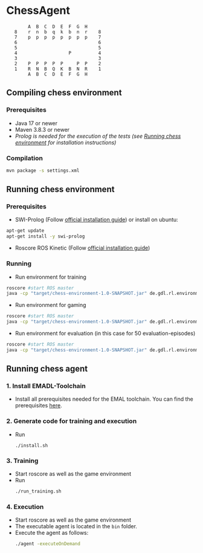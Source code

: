 # ChessAgent
```
        A  B  C  D  E  F  G  H
   8    r  n  b  q  k  b  n  r    8
   7    p  p  p  p  p  p  p  p    7
   6                              6
   5                              5
   4                   P          4
   3                              3
   2    P  P  P  P  P     P  P    2
   1    R  N  B  Q  K  B  N  R    1
        A  B  C  D  E  F  G  H
````
## Compiling chess environment
### Prerequisites
- Java 17 or newer
- Maven 3.8.3 or newer
- *Prolog is needed for the execution of the tests (see [Running chess environment](#running-chess-environment) for installation instructions)* 
### Compilation
```bash
mvn package -s settings.xml
```

## Running chess environment


###  Prerequisites
- SWI-Prolog (Follow [official installation guide](https://www.swi-prolog.org/build/unix.html)) or install on ubuntu:
```bash
apt-get update
apt-get install -y swi-prolog
```
- Roscore
ROS Kinetic (Follow [official installation guide](http://wiki.ros.org/Installation/Ubuntu))

### Running 
- Run environment for training
```bash
roscore #start ROS master
java -cp "target/chess-environment-1.0-SNAPSHOT.jar" de.gdl.rl.environment.games.chess.ChessEnv --training
```
- Run environment for gaming
```bash
roscore #start ROS master
java -cp "target/chess-environment-1.0-SNAPSHOT.jar" de.gdl.rl.environment.games.chess.ChessEnv --gaming
```
- Run environment for evaluation (in this case for 50 evaluation-episodes)
```bash
roscore #start ROS master
java -cp "target/chess-environment-1.0-SNAPSHOT.jar" de.gdl.rl.environment.games.chess.ChessEnv --evaluation 50
```
## Running chess agent
### 1. Install EMADL-Toolchain
  - Install all prerequisites needed for the EMAL toolchain. You can find the prerequisites [here](doc/EMADL_SETUP.md).
### 2. Generate code for training and execution
  - Run 
    ```
    ./install.sh
    ```
### 3. Training
  - Start roscore as well as the game environment
  - Run 
    ```bash
    ./run_training.sh
    ```
### 4. Execution
  - Start roscore as well as the game environment
  - The executable agent is located in the ```bin``` folder. 
  - Execute the agent as follows:
    ```bash
    ./agent -executeOnDemand
    ```

